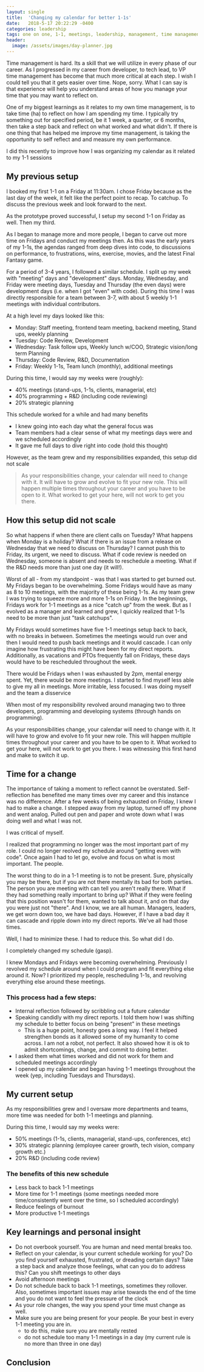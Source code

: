 ```yaml
---
layout: single
title:  'Changing my calendar for better 1-1s'
date:   2018-5-17 20:22:29 -0400
categories: leadership
tags: one on one, 1-1, meetings, leadership, management, time management
header:
  image: /assets/images/day-planner.jpg
---
```

Time management is hard. Its a skill that we will utilize in every phase of our career.  As I progressed in my career from developer, to tech lead, to VP time management has become that much more critical at each step. I wish I could tell you that it gets easier over time.  Nope, sorry.  What I can say is that experience will help you understand areas of how you manage your time that you may want to reflect on.  

One of my biggest learnings as it relates to my own time management, is to take time (ha) to reflect on how I am spending my time.  I typically try something out for specified period, be it 1 week, a quarter, or 6 months, then take a step back and reflect on what worked and what didn't. If there is one thing that has helped me improve my time management, is taking the opportunity to self reflect and and  measure my own performance.  

I did this recently to improve how I was organizing my calendar as it related to my 1-1 sessions

## My previous setup
I booked my first 1-1 on a Friday at 11:30am. I chose Friday because as the last day of the week, it felt like the perfect point to recap.  To catchup. To discuss the previous week and look forward to the next.  

As the prototype proved successful, I setup my second 1-1 on Friday as well. Then my third.

As I began to manage more and more people, I began to carve out more time on Fridays and conduct my meetings then.  As this was the early years of my 1-1s, the agendas ranged from deep dives into code, to discussions on performance, to frustrations, wins, exercise, movies, and the latest Final Fantasy game.

For a period of 3-4 years, I followed a similar schedule. I split up my week with "meeting" days and "development" days.  Monday, Wednesday, and Friday were meeting days, Tuesday and Thursday (the even days) were development days (i.e. when I got "even" with code).  During this time I was directly responsible for a team between 3-7, with about 5 weekly 1-1 meetings with individual contributors.

At a high level my days looked like this:
- Monday: Staff meeting, frontend team meeting, backend meeting, Stand ups, weekly planning
- Tuesday: Code Review, Development
- Wednesday: Task follow ups, Weekly lunch w/COO, Strategic vision/long term Planning
- Thursday: Code Review, R&D, Documentation
- Friday: Weekly 1-1s, Team lunch (monthly), additional meetings

During this time, I would say my weeks were (roughly):
- 40% meetings (stand-ups, 1-1s, clients, managerial, etc)
- 40% programming + R&D (including code reviewing)
- 20% strategic planning

This schedule worked for a while and had many benefits
- I knew going into each day what the general focus was
- Team members had a clear sense of what my meetings days were and we scheduled accordingly
- It gave me full days to dive right into code (hold this thought)

However, as the team grew and my responsibilities expanded, this setup did not scale

> As your responsibilities change, your calendar will need to change with it.  It will have to grow and evolve to fit your new role.  This will happen multiple times throughout your career and you have to be open to it.  What worked to get your here, will not work to get you there.

## How this setup did not scale
So what happens if when there are client calls on Tuesday? What happens when Monday is a holiday? What if there is an issue from a release on Wednesday that we need to discuss on Thursday? I cannot push this to Friday, its urgent, we need to discuss. What if code review is needed on Wednesday, someone is absent and needs to reschedule a meeting.  What if the R&D needs more than just one day (it will!).

Worst of all - from my standpoint - was that I was started to get burned out.  My Fridays began to be overwhelming.  Some Fridays would have as many as 8 to 10 meetings, with the majority of these being 1-1s. As my team grew I was trying to squeeze more and more 1-1s on Friday.  In the beginnings, Fridays work for 1-1 meetings as a nice "catch up" from the week.  But as I evolved as a manager and learned and grew, I quickly realized that 1-1s need to be more than just "task catchups".  

My Fridays would sometimes have five 1-1 meetings setup back to back, with no breaks in between.  Sometimes the meetings would run over and then I would need to push back meetings and it would cascade.  I can only imagine how frustrating this might have been for my direct reports. Additionally, as vacations and PTOs frequently fall on Fridays, these days would have to be rescheduled throughout the week.

There would be Fridays when I was exhausted by 2pm, mental energy spent. Yet, there would be more meetings. I started to find myself less able to give my all in meetings. More irritable, less focused. I was doing myself and the team a disservice

When most of my responsibility revolved around managing two to three developers, programming and developing systems (through hands on programming).

As your responsibilities change, your calendar will need to change with it.  It will have to grow and evolve to fit your new role.  This will happen multiple times throughout your career and you have to be open to it.  What worked to get your here, will not work to get you there. I was witnessing this first hand and make to switch it up.

## Time for a change
The importance of taking a moment to reflect cannot be overstated. Self-reflection has benefited me many times over my career and this instance was no difference.  After a few weeks of being exhausted on Friday, I knew I had to make a change.  I stepped away from my laptop, turned off my phone and went analog.  Pulled out pen and paper and wrote down what I was doing well and what I was not.

I was critical of myself.     

I realized that programming no longer was the most important part of my role. I could no longer reolved my schedule around "getting even with code".  Once again I had to let go, evolve and focus on what is most important.  The people.  

The worst thing to do in a 1-1 meeting is to not be present.  Sure, physically you may be there, but if you are not there mentally its bad for both parties.  The person you are meeting with can tell you aren't really there.  What if they had something really important to bring up? What if they were feeling that this position wasn't for them, wanted to talk about it, and on that day you were just not "there".  And I know, we are all human.  Managers, leaders, we get worn down too, we have bad days.   However, if I have a bad day it can cascade and ripple down into my direct reports.  We've all had those times.

Well, I had to minimize these.  I had to reduce this.  So what did I do.

I completely changed my schedule (gasp).

I knew Mondays and Fridays were becoming overwhelming.  Previously I revolved my schedule around when I could program and fit everything else around it.  Now? I prioritized my people, rescheduling 1-1s, and revolving everything else around these meetings.

### This process had a few steps:
- Internal reflection followed by scribbling out a future calendar
- Speaking candidly with my direct reports. I told them how I was shifting my schedule to better focus on being "present" in these meetings
  - This is a huge point, honesty goes a long way.  I feel it helped strengthen bonds as it allowed some of my humanity to come across. I am not a robot, not perfect.  It also showed how it is ok to admit shortcomings, change, and commit to doing better.  
- I asked them what times worked and did not work for them and scheduled meetings accordingly
- I opened up my calendar and began having 1-1 meetings throughout the week (yep, including Tuesdays and Thursdays).

## My current setup
As my responsibilities grew and I oversaw more departments and teams, more time was needed for both 1-1 meetings and planning.  

During this time, I would say my weeks were:
- 50% meetings (1-1s, clients, managerial, stand-ups, conferences, etc)
- 30% strategic planning (employee career growth, tech vision, company growth etc.)
- 20% R&D (including code review)

### The benefits of this new schedule
- Less back to back 1-1 meetings
- More time for 1-1 meetings (some meetings needed more time/consistently went over the time, so I scheduled accordingly)
- Reduce feelings of burnout
- More productive 1-1 meetings

## Key learnings and personal insight
- Do not overbook yourself.  You are human and need mental breaks too.
- Reflect on your calendar, is your current schedule working for you? Do you find yourself exhausted, frustrated, or dreading certain days?  Take a step back and analyze those feelings, what can you do to address this? Can you shift meetings to other days
- Avoid afternoon meetings
- Do not schedule back to back 1-1 meetings, sometimes they rollover. Also, sometimes important issues may arise towards the end of the time and you do not want to feel the pressure of the clock
- As your role changes, the way you spend your time must change as well.
- Make sure you are being present for your people.  Be your best in every 1-1 meeting you are in.  
  - to do this, make sure you are mentally rested
  - do not schedule too many 1-1 meetings in a day (my current rule is no more than three in one day)

## Conclusion
